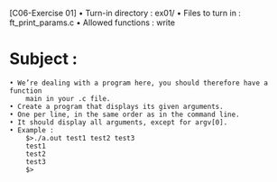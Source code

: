 [C06-Exercise 01]
	• Turn-in directory : ex01/
	• Files to turn in  : ft_print_params.c
	• Allowed functions : write
# Subject :
	• We’re dealing with a program here, you should therefore have a function
		main in your .c file.
	• Create a program that displays its given arguments.
	• One per line, in the same order as in the command line.
	• It should display all arguments, except for argv[0].
	• Example :
		$>./a.out test1 test2 test3
		test1
		test2
		test3
		$>
